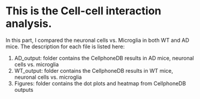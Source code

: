 # This is the Cell-cell interaction analysis. 

In this part, I compared the neuronal cells vs. Microglia in both WT and AD mice. The description for each file is listed here:

1. AD_output: folder contains the CellphoneDB results in AD mice, neuronal cells vs. microglia
2. WT_output: folder contains the CellphoneDB results in WT mice, neuronal cells vs. microglia
3. Figures: folder contains the dot plots and heatmap from CellphoneDB outputs


